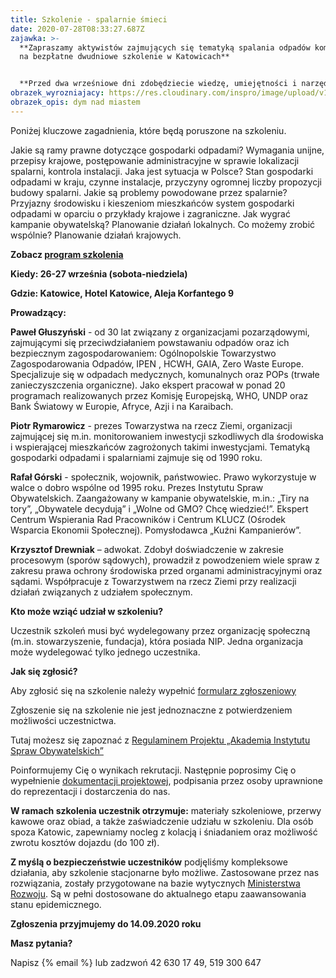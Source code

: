 ```yaml
---
title: Szkolenie - spalarnie śmieci
date: 2020-07-28T08:33:27.687Z
zajawka: >-
  **Zapraszamy aktywistów zajmujących się tematyką spalania odpadów komunalnych
  na bezpłatne dwudniowe szkolenie w Katowicach**


  **Przed dwa wrześniowe dni zdobędziecie wiedzę, umiejętności i narzędzia potrzebne Wam w codziennej pracy w organizacji.**
obrazek_wyrozniajacy: https://res.cloudinary.com/inspro/image/upload/v1595925185/aiso/Zdj%C4%99cia%20szkolenia/industry.png
obrazek_opis: dym nad miastem
---
```

Poniżej kluczowe zagadnienia, które będą poruszone na szkoleniu.

Jakie są ramy prawne dotyczące gospodarki odpadami? Wymagania unijne, przepisy krajowe, postępowanie administracyjne w sprawie lokalizacji spalarni, kontrola instalacji. Jaka jest sytuacja w Polsce? Stan gospodarki odpadami w kraju, czynne instalacje, przyczyny ogromnej liczby propozycji budowy spalarni. Jakie są problemy powodowane przez spalarnie? Przyjazny środowisku i kieszeniom mieszkańców system gospodarki odpadami w oparciu o przykłady krajowe i zagraniczne. Jak wygrać kampanie obywatelską? Planowanie działań lokalnych. Co możemy zrobić wspólnie? Planowanie działań krajowych.

**Zobacz [program szkolenia](https://res.cloudinary.com/inspro/raw/upload/v1595925290/aiso/spalarNIE_Akademia_program_2020_09.doc)**  

**Kiedy: 26-27 września (sobota-niedziela)**

**Gdzie: Katowice, Hotel Katowice, Aleja Korfantego 9**

**Prowadzący:** 

**Paweł Głuszyński** - od 30 lat związany z organizacjami pozarządowymi, zajmującymi się przeciwdziałaniem powstawaniu odpadów oraz ich bezpiecznym zagospodarowaniem: Ogólnopolskie Towarzystwo Zagospodarowania Odpadów, IPEN , HCWH, GAIA, Zero Waste Europe. Specjalizuje się w odpadach medycznych, komunalnych oraz POPs (trwałe zanieczyszczenia organiczne). Jako ekspert pracował w ponad 20 programach realizowanych przez Komisję Europejską, WHO, UNDP oraz Bank Światowy w Europie, Afryce, Azji i na Karaibach. 

**Piotr Rymarowicz** - prezes Towarzystwa na rzecz Ziemi, organizacji zajmującej się m.in. monitorowaniem inwestycji szkodliwych dla środowiska i wspierającej mieszkańców zagrożonych takimi inwestycjami. Tematyką gospodarki odpadami i spalarniami zajmuje się od 1990 roku. 

**Rafał Górski** - społecznik, wojownik, państwowiec. Prawo wykorzystuje w walce o dobro wspólne od 1995 roku. Prezes Instytutu Spraw Obywatelskich. Zaangażowany w kampanie obywatelskie, m.in.: „Tiry na tory”, „Obywatele decydują” i „Wolne od GMO? Chcę wiedzieć!”. Ekspert Centrum Wspierania Rad Pracowników i Centrum KLUCZ (Ośrodek Wsparcia Ekonomii Społecznej). Pomysłodawca „Kuźni Kampanierów”.

**Krzysztof Drewniak** – adwokat. Zdobył doświadczenie w zakresie procesowym (sporów sądowych), prowadził z powodzeniem wiele spraw z zakresu prawa ochrony środowiska przed organami administracyjnymi oraz sądami. Współpracuje z Towarzystwem na rzecz Ziemi przy realizacji działań związanych z udziałem społecznym.

**Kto może wziąć udział w szkoleniu?**

Uczestnik szkoleń musi być wydelegowany przez organizację społeczną (m.in. stowarzyszenie, fundacja), która posiada NIP. Jedna organizacja może wydelegować tylko jednego uczestnika.

**Jak się zgłosić?**

Aby zgłosić się na szkolenie należy wypełnić [formularz zgłoszeniowy](https://forms.gle/1j9Ex9JfEXzKHzkH9) [](https://forms.gle/1j9Ex9JfEXzKHzkH9)

Zgłoszenie się na szkolenie nie jest jednoznaczne z potwierdzeniem możliwości uczestnictwa.

Tutaj możesz się zapoznać z [Regulaminem Projektu „Akademia Instytutu Spraw Obywatelskich” ](https://res.cloudinary.com/inspro/raw/upload/v1595492542/aiso/regulamin_z_zalacznikami.zip)

Poinformujemy Cię o wynikach rekrutacji. Następnie poprosimy Cię o wypełnienie [dokumentacji projektowej](https://res.cloudinary.com/inspro/raw/upload/v1595492482/aiso/dokumenty_przystapienia_do_projektu.zip), podpisania przez osoby uprawnione do reprezentacji i dostarczenia do nas.

**W ramach szkolenia uczestnik otrzymuje:** materiały szkoleniowe, przerwy kawowe oraz obiad, a także zaświadczenie udziału w szkoleniu. Dla osób spoza Katowic, zapewniamy nocleg z kolacją i śniadaniem oraz możliwość zwrotu kosztów dojazdu (do 100 zł).

**Z myślą o bezpieczeństwie uczestników** podjęliśmy kompleksowe działania, aby szkolenie stacjonarne było możliwe. Zastosowane przez nas rozwiązania, zostały przygotowane na bazie wytycznych [Ministerstwa Rozwoju](https://www.gov.pl/web/rozwoj/spotkania-biznesowe-szkolenia-konferencje-i-kongresy). Są w pełni dostosowane do aktualnego etapu zaawansowania stanu epidemicznego.

**Zgłoszenia przyjmujemy do 14.09.2020 roku**

**Masz pytania?**

Napisz [](mailto:akademia@instytut.lodz.pl) {% email %} lub zadzwoń 42 630 17 49, 519 300 647